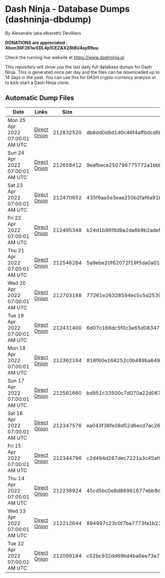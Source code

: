 # Dash Ninja - Database Dumps (dashninja-dbdump)
By Alexandre (aka elbereth) Devilliers

**DONATIONS are appreciated : Xbon36F261wXDL4p1CEZAX28t8U4ayR9uu**

Check the running live website at https://www.dashninja.pl

This repository will show you the last daily full database dumps for Dash Ninja. This is generated once per day and the files can be downloaded up to 14 days in the past.
You can use this for DASH crypto-currency analysis or to kick-start a Dash Ninja clone.


## Automatic Dump Files
| Date | Links | Size | SHA256 |
|--|--|--|--|
| Mon 25 Apr 2022 07:00:01 AM UTC | [Direct](https://oshi.at/TPHU) [Onion](http://5ety7tpkim5me6eszuwcje7bmy25pbtrjtue7zkqqgziljwqy3rrikqd.onion/TPHU) | 212832520 | db8dd0d8d1d0c46f4affbdcd6bcf5abc13bef1f158f60adbd6d84d9358ee9085 | 
| Sun 24 Apr 2022 07:00:01 AM UTC | [Direct](https://oshi.at/XSEL) [Onion](http://5ety7tpkim5me6eszuwcje7bmy25pbtrjtue7zkqqgziljwqy3rrikqd.onion/XSEL) | 212658412 | 9eafbece250796775772a1bbb20beb66fe76e328836e84e91441c092a478d3b4 | 
| Sat 23 Apr 2022 07:00:01 AM UTC | [Direct](https://oshi.at/AwtA) [Onion](http://5ety7tpkim5me6eszuwcje7bmy25pbtrjtue7zkqqgziljwqy3rrikqd.onion/AwtA) | 212470652 | 435f6aa5e3eaa250b2faf6a91b142896f191e65dfd13b1e38fb2532766ff44d6 | 
| Fri 22 Apr 2022 07:00:01 AM UTC | [Direct](https://oshi.at/qRpe) [Onion](http://5ety7tpkim5me6eszuwcje7bmy25pbtrjtue7zkqqgziljwqy3rrikqd.onion/qRpe) | 212495348 | b24d1b86f8d9a2da6b9b2adef76684aa7f42ff8e07cd0ecadc31cdf32ffebf8f | 
| Thu 21 Apr 2022 07:00:01 AM UTC | [Direct](https://oshi.at/DtLS) [Onion](http://5ety7tpkim5me6eszuwcje7bmy25pbtrjtue7zkqqgziljwqy3rrikqd.onion/DtLS) | 212546284 | 5a9ebe20f62072f19f5da0a0178e65ece92e7498910ec08b57375266fe3fb0db | 
| Wed 20 Apr 2022 07:00:01 AM UTC | [Direct](https://oshi.at/iVqk) [Onion](http://5ety7tpkim5me6eszuwcje7bmy25pbtrjtue7zkqqgziljwqy3rrikqd.onion/iVqk) | 212703188 | 77261e26328594ec5c5d2539a17b1b4a25e79850deddb73930e50edc0456af1a | 
| Tue 19 Apr 2022 07:00:01 AM UTC | [Direct](https://oshi.at/kLPa) [Onion](http://5ety7tpkim5me6eszuwcje7bmy25pbtrjtue7zkqqgziljwqy3rrikqd.onion/kLPa) | 212431400 | 6d07c166dc5f0c3e65d08347ce24d95f80f0df2a1cb876389df23c5fd6b2e0b0 | 
| Mon 18 Apr 2022 07:00:01 AM UTC | [Direct](https://oshi.at/gpui) [Onion](http://5ety7tpkim5me6eszuwcje7bmy25pbtrjtue7zkqqgziljwqy3rrikqd.onion/gpui) | 212362184 | 818f60e168252c0b489ba649be372b879e6d577582e448ebc8bce97a9179f4b0 | 
| Sun 17 Apr 2022 07:00:01 AM UTC | [Direct](https://oshi.at/URrN) [Onion](http://5ety7tpkim5me6eszuwcje7bmy25pbtrjtue7zkqqgziljwqy3rrikqd.onion/URrN) | 212561660 | bd951c33500c7d070a22d067d9f2414df6c63a6a68712f559bfbf92d2212096e | 
| Sat 16 Apr 2022 07:00:01 AM UTC | [Direct](https://oshi.at/RnGt) [Onion](http://5ety7tpkim5me6eszuwcje7bmy25pbtrjtue7zkqqgziljwqy3rrikqd.onion/RnGt) | 212347576 | ea043f36fe08d52d6ecd7ac2673a87bf3c560b8ca2e3e9cfb861b9413d25b604 | 
| Fri 15 Apr 2022 07:00:01 AM UTC | [Direct](https://oshi.at/deGZ) [Onion](http://5ety7tpkim5me6eszuwcje7bmy25pbtrjtue7zkqqgziljwqy3rrikqd.onion/deGZ) | 212344796 | c2d494d287dec7221a3c45af0ae571bd6afb90cf95b64901393681d65e73095c | 
| Thu 14 Apr 2022 07:00:01 AM UTC | [Direct](https://oshi.at/wDkV) [Onion](http://5ety7tpkim5me6eszuwcje7bmy25pbtrjtue7zkqqgziljwqy3rrikqd.onion/wDkV) | 212238924 | 45cd5bc0e8d86981677ebb9d8fc84f383e90e6b3d8366c4453a183cf70c50d03 | 
| Wed 13 Apr 2022 07:00:01 AM UTC | [Direct](https://oshi.at/tihf) [Onion](http://5ety7tpkim5me6eszuwcje7bmy25pbtrjtue7zkqqgziljwqy3rrikqd.onion/tihf) | 212212644 | 894997c23c0f7ba7773fa1b23d205fcdd71d5a73fd0f04a3bbb5f443b51799ba | 
| Tue 12 Apr 2022 07:00:01 AM UTC | [Direct](https://oshi.at/qRQG) [Onion](http://5ety7tpkim5me6eszuwcje7bmy25pbtrjtue7zkqqgziljwqy3rrikqd.onion/qRQG) | 212099184 | c02bc932dd69bd4ba6ee73a77aef285e27f44942dfb59dc36b4a55876a7cc39a | 
